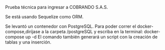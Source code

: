 Prueba técnica para ingresar a COBRANDO S.A.S.

Se está usando Sequelize como ORM.

Se levantó un contenedor con PostgreSQL. Para poder correr el docker-compose,diríjase a la carpeta /postgreSQL y escriba en la terminal: docker-compose up -d
El comando también generará un script con la creación de tablas y una inserción.


